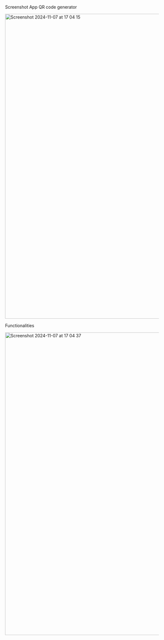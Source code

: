 Screenshot App QR code generator


<img width="999" alt="Screenshot 2024-11-07 at 17 04 15" src="https://github.com/user-attachments/assets/ec4c66d5-20ec-4d81-b96a-3674eea98510">


Functionalities


<img width="992" alt="Screenshot 2024-11-07 at 17 04 37" src="https://github.com/user-attachments/assets/c30d4088-b66d-4e94-b72d-929e53f40258">
